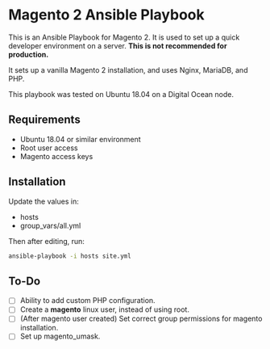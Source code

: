 # Magento 2 Ansible Playbook

This is an Ansible Playbook for Magento 2. It is used to set up a quick developer environment on a server. **This is not recommended for production.**

It sets up a vanilla Magento 2 installation, and uses Nginx, MariaDB, and PHP.

This playbook was tested on Ubuntu 18.04 on a Digital Ocean node.

## Requirements

* Ubuntu 18.04 or similar environment
* Root user access
* Magento access keys

## Installation

Update the values in:

* hosts
* group_vars/all.yml

Then after editing, run:

```sh
ansible-playbook -i hosts site.yml
```

## To-Do

* [ ] Ability to add custom PHP configuration.
* [ ] Create a **magento** linux user, instead of using root.
* [ ] (After magento user created) Set correct group permissions for magento installation.
* [ ] Set up magento_umask.
